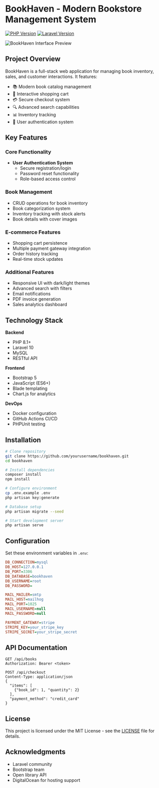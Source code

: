 # BookHaven - Modern Bookstore Management System

[![PHP Version](https://img.shields.io/badge/PHP-8.1%2B-blue.svg)](https://php.net/)
[![Laravel Version](https://img.shields.io/badge/Laravel-10.x-orange.svg)](https://laravel.com)

![BookHaven Interface Preview](https://via.placeholder.com/800x400.png?text=BookHaven+Interface+Preview)

## Project Overview
BookHaven is a full-stack web application for managing book inventory, sales, and customer interactions. It features:
- 📚 Modern book catalog management
- 🛒 Interactive shopping cart
- 💳 Secure checkout system
- 🔍 Advanced search capabilities
- 📊 Inventory tracking
- 👤 User authentication system

## Key Features
### Core Functionality
- **User Authentication System**
  - Secure registration/login
  - Password reset functionality
  - Role-based access control

### Book Management
- CRUD operations for book inventory
- Book categorization system
- Inventory tracking with stock alerts
- Book details with cover images

### E-commerce Features
- Shopping cart persistence
- Multiple payment gateway integration
- Order history tracking
- Real-time stock updates

### Additional Features
- Responsive UI with dark/light themes
- Advanced search with filters
- Email notifications
- PDF invoice generation
- Sales analytics dashboard

## Technology Stack
**Backend**
- PHP 8.1+
- Laravel 10
- MySQL
- RESTful API

**Frontend**
- Bootstrap 5
- JavaScript (ES6+)
- Blade templating
- Chart.js for analytics

**DevOps**
- Docker configuration
- GitHub Actions CI/CD
- PHPUnit testing

## Installation
```bash
# Clone repository
git clone https://github.com/yourusername/bookhaven.git
cd bookhaven

# Install dependencies
composer install
npm install

# Configure environment
cp .env.example .env
php artisan key:generate

# Database setup
php artisan migrate --seed

# Start development server
php artisan serve
```

## Configuration
Set these environment variables in `.env`:
```ini
DB_CONNECTION=mysql
DB_HOST=127.0.0.1
DB_PORT=3306
DB_DATABASE=bookhaven
DB_USERNAME=root
DB_PASSWORD=

MAIL_MAILER=smtp
MAIL_HOST=mailhog
MAIL_PORT=1025
MAIL_USERNAME=null
MAIL_PASSWORD=null

PAYMENT_GATEWAY=stripe
STRIPE_KEY=your_stripe_key
STRIPE_SECRET=your_stripe_secret
```

## API Documentation
```http
GET /api/books
Authorization: Bearer <token>

POST /api/checkout
Content-Type: application/json
{
  "items": [
    {"book_id": 1, "quantity": 2}
  ],
  "payment_method": "credit_card"
}
```

## License
This project is licensed under the MIT License - see the [LICENSE](LICENSE) file for details.

## Acknowledgments
- Laravel community
- Bootstrap team
- Open library API
- DigitalOcean for hosting support